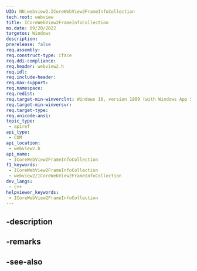 ```yaml
---
UID: NN:webview2.ICoreWebView2FrameInfoCollection
tech.root: webview
title: ICoreWebView2FrameInfoCollection
ms.date: 09/20/2022
targetos: Windows
description: 
prerelease: false
req.assembly: 
req.construct-type: iface
req.ddi-compliance: 
req.header: webview2.h
req.idl: 
req.include-header: 
req.max-support: 
req.namespace: 
req.redist: 
req.target-min-winverclnt: Windows 10, version 1809 (with Windows App SDK 1.1 or later)
req.target-min-winversvr: 
req.target-type: 
req.unicode-ansi: 
topic_type:
 - apiref
api_type:
 - COM
api_location:
 - webview2.h
api_name:
 - ICoreWebView2FrameInfoCollection
f1_keywords:
 - ICoreWebView2FrameInfoCollection
 - webview2/ICoreWebView2FrameInfoCollection
dev_langs:
 - c++
helpviewer_keywords:
 - ICoreWebView2FrameInfoCollection
---
```


## -description

## -remarks

## -see-also

